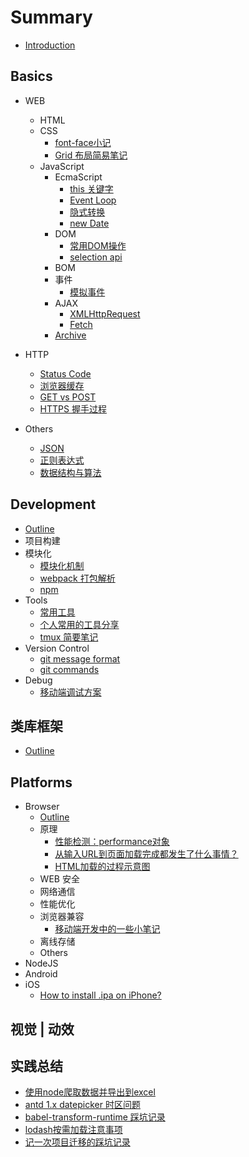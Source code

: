 # Summary

* [Introduction](README.md)

## Basics
* WEB
  * HTML
  * CSS
    * [font-face小记](chapters/1-basics/1-web/2-css/180829-font-face.md)
    * [Grid 布局简易笔记](chapters/1-basics/1-web/2-css/181106-grid-glimpse.md)
  * JavaScript
    * EcmaScript
      * [this 关键字](chapters/1-basics/1-web/3-js/1-es/180409-this解析.md)
      * [Event Loop](chapters/1-basics/1-web/3-js/1-es/180502-eventloop.md)
      * [隐式转换](chapters/1-basics/1-web/3-js/1-es/180710-隐式转换.md)
      * [new Date](chapters/1-basics/1-web/3-js/1-es/181119-new-date-params.md)
    * DOM
      * [常用DOM操作](chapters/1-basics/1-web/3-js/2-dom/180323-dom-api.md)
      * [selection api](chapters/1-basics/1-web/3-js/2-dom/180322-selection.md)
    * BOM
    * 事件
      * [模拟事件](chapters/1-basics/1-web/3-js/4-event/180402_simulate_event.md)
    * AJAX
      * [XMLHttpRequest](chapters/1-basics/1-web/3-js/5-ajax/180720-xmlhttprequest.md)
      * [Fetch](chapters/1-basics/1-web/3-js/5-ajax/180720-fetch.md)
    * [Archive](chapters/1-basics/1-web/3-js/archive.md)

* HTTP
  * [Status Code](chapters/1-basics/2-http/180320-status-code.md)
  * [浏览器缓存](chapters/1-basics/2-http/180320-browser-cache.md)
  * [GET vs POST](chapters/1-basics/2-http/180323-get-&-post.md)
  * [HTTPS 握手过程](chapters/1-basics/2-http/180717-https-process.md)

* Others
  * [JSON](chapters/1-basics/3-others/180323-json.md)
  * [正则表达式](chapters/1-basics/3-others/180801-regexp.md)
  * [数据结构与算法](https://github.com/lcc19941214/start-algorithms)

## Development
* [Outline](chapters/2-develop/readme.md)
* 项目构建
* 模块化
  * [模块化机制](chapters/2-develop/2-module/180320-module-mechanism.md)
  * [webpack 打包解析](chapters/2-develop/2-module/180320-webpack-principle.md)
  * [npm](chapters/2-develop/2-module/180320-npm.md)
* Tools
  * [常用工具](chapters/2-develop/3-tools/readme.md)
  * [个人常用的工具分享](chapters/2-develop/3-tools/180802-valuable-tool.md)
  * [tmux 简要笔记](chapters/2-develop/3-tools/180411-tmux-commands.md)
* Version Control
  * [git message format](chapters/2-develop/4-version-control/170302-git-commit-msg.md)
  * [git commands](chapters/2-develop/4-version-control/180320-git-commands.md)
* Debug
  * [移动端调试方案](chapters/2-develop/5-debug/180323-debug-with-mobile.md)

## 类库框架
* [Outline](chapters/5-libs/readme.md)

## Platforms
* Browser
  * [Outline](chapters/3-browser/readme.md)
  * 原理
    * [性能检测：performance对象](chapters/3-browser/1-basics/160315-performance-object-workflow.md)
    * [从输入URL到页面加载完成都发生了什么事情？](chapters/3-browser/1-basics/170309-from-url-to-render.md)
    * [HTML加载的过程示意图](chapters/3-browser/1-basics/180323-html-load-process.md)
  * WEB 安全
  * 网络通信
  * 性能优化
  * 浏览器兼容
    * [移动端开发中的一些小笔记](chapters/3-browser/4-optimization/170808-移动端开发小笔记.md)
  * 离线存储
  * Others
* NodeJS
* Android
* iOS
  * [How to install .ipa on iPhone?](chapters/8-platforms/ios/181027-install-ipa.md)

## 视觉 | 动效

## 实践总结
* [使用node爬取数据并导出到excel](chapters/7-practice/161017-crawl-and-export-to-excel.md)
* [antd 1.x datepicker 时区问题](chapters/7-practice/180413-datepicker-timezone-offset.md)
* [babel-transform-runtime 踩坑记录](chapters/7-practice/180514-babel-transform.md)
* [lodash按需加载注意事项](chapters/7-practice/180817-lodash-webpack-plugin.md)
* [记一次项目迁移的踩坑记录](chapters/7-practice/180928-migrate-oe-web.md)